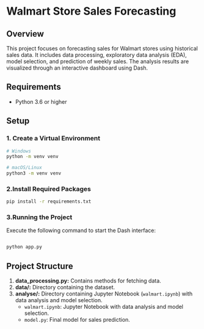 # Walmart Store Sales Forecasting

## Overview

This project focuses on forecasting sales for Walmart stores using historical sales data. It includes data processing, exploratory data analysis (EDA), model selection, and prediction of weekly sales. The analysis results are visualized through an interactive dashboard using Dash.

## Requirements

- Python 3.6 or higher

## Setup

### 1. Create a Virtual Environment

```bash
# Windows
python -m venv venv

# macOS/Linux
python3 -m venv venv
```

### 2.Install Required Packages
```bash
pip install -r requirements.txt
```

### 3.Running the Project
Execute the following command to start the Dash interface:
```bash

python app.py
```
## Project Structure

1. **data_processing.py:** Contains methods for fetching data.
2. **data/:** Directory containing the dataset.
3. **analyse/:** Directory containing Jupyter Notebook (`walmart.ipynb`) with data analysis and model selection.
   - `walmart.ipynb`: Jupyter Notebook with data analysis and model selection.
   - `model.py`: Final model for sales prediction.

